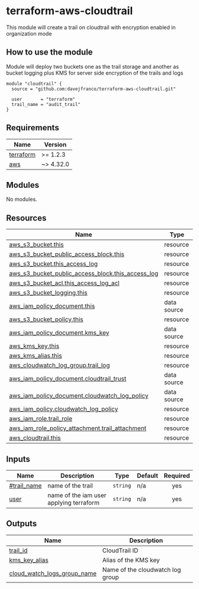 # terraform-aws-cloudtrail

This module will create a trail on cloudtrail with encryption enabled in organization mode


## How to use the module

Module will deploy two buckets one as the trail storage and another as bucket logging plus KMS for server side encryption of the trails and logs

```
module "cloudtrail" {
  source = "github.com:davejfranco/terraform-aws-cloudtrail.git"
  
  user       = "terraform"
  trail_name = "audit_trail"
}
```

## Requirements

| Name | Version |
|------|---------|
| <a name="requirement_terraform"></a> [terraform](#requirement\_terraform) | >= 1.2.3 |
| <a name="requirement_aws"></a> [aws](#requirement\_aws) | ~> 4.32.0 |

## Modules

No modules.

## Resources

| Name | Type |
|------|------|
|[aws_s3_bucket.this](https://registry.terraform.io/providers/hashicorp/aws/latest/docs/resources/s3_bucket) | resource |
|[aws_s3_bucket_public_access_block.this](https://registry.terraform.io/providers/hashicorp/aws/latest/docs/resources/aws_s3_bucket_public_access_block) | resource |
|[aws_s3_bucket.this_access_log](https://registry.terraform.io/providers/hashicorp/aws/latest/docs/resources/s3_bucket) | resource |
|[aws_s3_bucket_public_access_block.this_access_log](https://registry.terraform.io/providers/hashicorp/aws/latest/docs/resources/aws_s3_bucket_public_access_block) | resource |
|[aws_s3_bucket_acl.this_access_log_acl](https://registry.terraform.io/providers/hashicorp/aws/latest/docs/resources/aws_s3_bucket_acl) | resource |
|[aws_s3_bucket_logging.this](https://registry.terraform.io/providers/hashicorp/aws/latest/docs/resources/aws_s3_bucket_logging) | resource |
|[aws_iam_policy_document.this](https://registry.terraform.io/providers/hashicorp/aws/latest/docs/data-sources/aws_iam_policy_document) | data source |
|[aws_s3_bucket_policy.this](https://registry.terraform.io/providers/hashicorp/aws/latest/docs/resources/s3_bucket_policy) | resource |
|[aws_iam_policy_document.kms_key](https://registry.terraform.io/providers/hashicorp/aws/latest/docs/data-sources/aws_iam_policy_document) | data source |
|[aws_kms_key.this](https://registry.terraform.io/providers/hashicorp/aws/latest/docs/resources/kms_key) | resource |
|[aws_kms_alias.this](https://registry.terraform.io/providers/hashicorp/aws/latest/docs/resources/kms_alias) | resource |
|[aws_cloudwatch_log_group.trail_log](https://registry.terraform.io/providers/hashicorp/aws/latest/docs/resources/cloudwatch_log_group) | resource |
|[aws_iam_policy_document.cloudtrail_trust](https://registry.terraform.io/providers/hashicorp/aws/latest/docs/data-sources/aws_iam_policy_document) | data source |
|[aws_iam_policy_document.cloudwatch_log_policy](https://registry.terraform.io/providers/hashicorp/aws/latest/docs/data-sources/aws_iam_policy_document) | data source |
| [aws_iam_policy.cloudwatch_log_policy](https://registry.terraform.io/providers/hashicorp/aws/latest/docs/resources/aws_iam_policy) | resource |
| [aws_iam_role.trail_role](https://registry.terraform.io/providers/hashicorp/aws/latest/docs/resources/aws_iam_role) | resource |
| [aws_iam_role_policy_attachment.trail_attachment](https://registry.terraform.io/providers/hashicorp/aws/latest/docs/resources/aws_iam_role_policy_attachment) | resource |
| [aws_cloudtrail.this](https://registry.terraform.io/providers/hashicorp/aws/latest/docs/resources/cloudtrail) | resource |


## Inputs

| Name | Description | Type | Default | Required |
|------|-------------|------|---------|:--------:|
| <a name="trail_name"></a> [#trail\_name](trail\_name) | name of the trail | `string` | n/a | yes |
| <a name="user"></a> [user](#user) | name of the iam user applying terraform | `string` | n/a | yes |

## Outputs

| Name | Description |
|------|-------------|
| <a name="trail_id"></a> [trail\_id](trail\_id) | CloudTrail ID
| <a name="kms_key_alias"></a> [kms\_key\_alias](#kms\_key\_alias) | Alias of the KMS key |
| <a name="cloud_watch_logs_group_name"></a> [cloud\_watch\_logs\_group\_name](#cloud\_watch\_logs\_group\_name) | Name of the cloudwatch log group |

